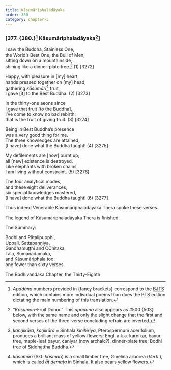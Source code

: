 ```yaml
---
title: Kāsumāriphaladāyaka
order: 380
category: chapter-3
---
```


### \[377. {380.}[^1] Kāsumāriphaladāyaka[^2]\]

I saw the Buddha, Stainless One,  
the World’s Best One, the Bull of Men,  
sitting down on a mountainside,  
shining like a dinner-plate tree.[^3] (1) \[3272\]

Happy, with pleasure in \[my\] heart,  
hands pressed together on \[my\] head,  
gathering *kāsumāri*[^4] fruit,  
I gave \[it\] to the Best Buddha. (2) \[3273\]

In the thirty-one aeons since  
I gave that fruit \[to the Buddha\],  
I’ve come to know no bad rebirth:  
that is the fruit of giving fruit. (3) \[3274\]

Being in Best Buddha’s presence  
was a very good thing for me.  
The three knowledges are attained;  
\[I have\] done what the Buddha taught! (4) \[3275\]

My defilements are \[now\] burnt up;  
all \[new\] existence is destroyed.  
Like elephants with broken chains,  
I am living without constraint. (5) \[3276\]

The four analytical modes,  
and these eight deliverances,  
six special knowledges mastered,  
\[I have\] done what the Buddha taught! (6) \[3277\]

Thus indeed Venerable Kāsumāriphaladāyaka Thera spoke these verses.

The legend of Kāsumāriphaladāyaka Thera is finished.

The Summary:

Bodhi and Pāṭalipupphi,  
Uppali, Sattapaṇṇiya,  
Gandhamuṭṭhi and <span class="diacritics" data-state="on">C</span><span class="no-diacritics" data-state="off">Ch</span>itaka,  
Tāla, Sumanadāmaka,  
and Kāsumāriphala too:  
one fewer than sixty verses.

The Bodhivandaka Chapter, the Thirty-Eighth

[^1]: *Apadāna* numbers provided in {fancy brackets} correspond to the <abbr title="Buddha Jayanthi Tripitaka Series">BJTS</abbr> edition, which contains more individual poems than does the <abbr title="Pali Text Society">PTS</abbr> edition dictating the main numbering of this translation.

[^2]: “*Kāsumāri*-Fruit Donor.” This *apadāna* also appears as \#500 {503} below, with the same name and only the slight change that the first and second verses of the three-verse concluding refrain are inverted.

[^3]: *kaṇṇikāra*, *kaṇikāra* = Sinhala *kinihiriya*, Pterospermum acerifolium, produces a brilliant mass of yellow flowers; Engl. a.k.a. karnikar, bayur tree, maple-leaf bayur, caniyar (now archaic?), dinner-plate tree; Bodhi tree of Siddhattha Buddha.

[^4]: *kāsumārī* (Skt. *kāśmarī*) is a small timber tree, Gmelina arborea (*Verb.*), which is called *ǟt demaṭa* in Sinhala. It also bears yellow flowers.
